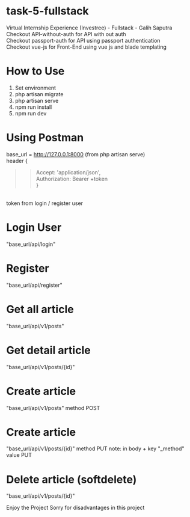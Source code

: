 # task-5-fullstack
Virtual Internship Experience (Investree) - Fullstack - Galih Saputra <br />
Checkout API-without-auth for API with out auth <br />
Checkout passport-auth for API using passport authentication <br />
Checkout vue-js for Front-End using vue js and blade templating <br />

# How to Use
1. Set environment
2. php artisan migrate
3. php artisan serve
4. npm run install
5. npm run dev

# Using Postman
base_url = http://127.0.0.1:8000 (from php artisan serve) <br />
header { <br />
>>Accept: 'application/json', <br />
Authorization: Bearer +token <br />
}  <br />
<br />
token from login / register user

# Login User
"base_url/api/login"

# Register
"base_url/api/register"

# Get all article
"base_url/api/v1/posts"

# Get detail article
"base_url/api/v1/posts/{id}"

# Create article
"base_url/api/v1/posts" method POST

# Create article
"base_url/api/v1/posts/{id}" method PUT
note: in body + key "_method" value PUT  

# Delete article (softdelete)
"base_url/api/v1/posts/{id}"

Enjoy the Project
Sorry for disadvantages in this project

